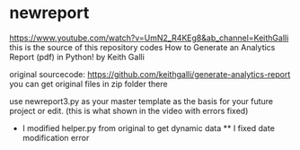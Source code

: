 # newreport

https://www.youtube.com/watch?v=UmN2_R4KEg8&ab_channel=KeithGalli
this is the source of this repository codes
How to Generate an Analytics Report (pdf) in Python! 
by Keith Galli

original sourcecode: https://github.com/keithgalli/generate-analytics-report
you can get original files in zip folder there

use newreport3.py as your master template as the basis for your future project or edit. (this is what shown in the video with errors fixed)


* I modified helper.py from original to get dynamic data
** I fixed date modification error
